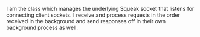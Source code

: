 I am the class which manages the underlying Squeak socket that listens for connecting client sockets.  I receive and process requests in the order received in the background and send responses off in their own background process as well.